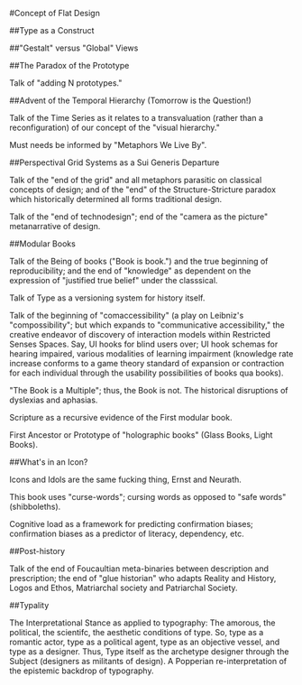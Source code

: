 #Concept of Flat Design

##Type as a Construct

##"Gestalt" versus "Global" Views

##The Paradox of the Prototype

Talk of "adding N prototypes."

##Advent of the Temporal Hierarchy (Tomorrow is the Question!)

Talk of the Time Series as it relates to a transvaluation (rather than a reconfiguration) 
of our concept of the "visual hierarchy."

Must needs be informed by "Metaphors We Live By".

##Perspectival Grid Systems as a Sui Generis Departure

Talk of the "end of the grid" and all metaphors parasitic on classical concepts of design; 
and of the "end" of the Structure-Stricture paradox which historically determined all forms 
traditional design.

Talk of the "end of technodesign"; end of the "camera as the picture" metanarrative of design.

##Modular Books

Talk of the Being of books ("Book is book.") and the true beginning of reproducibility; and 
the end of "knowledge" as dependent on the expression of "justified true belief" under the 
classsical.

Talk of Type as a versioning system for history itself.

Talk of the beginning of "comaccessibility" (a play on Leibniz's "compossibility"; but which 
expands to "communicative accessibility," the creative endeavor of discovery of interaction 
models within Restricted Senses Spaces. Say, UI hooks for blind users over; UI hook schemas 
for hearing impaired, various modalities of learning impairment (knowledge rate increase 
conforms to a game theory standard of expansion or contraction for each individual through 
the usability possibilities of books qua books).

"The Book is a Multiple"; thus, the Book is not. The historical disruptions of dyslexias 
and aphasias.

Scripture as a recursive evidence of the First modular book.

First Ancestor or Prototype of "holographic books" (Glass Books, Light Books).

##What's in an Icon?

Icons and Idols are the same fucking thing, Ernst and Neurath.

This book uses "curse-words"; cursing words as opposed to "safe words" (shibboleths).

Cognitive load as a framework for predicting confirmation biases; confirmation biases 
as a predictor of literacy, dependency, etc.

##Post-history

Talk of the end of Foucaultian meta-binaries between description and prescription; the end 
of "glue historian" who adapts Reality and History, Logos and Ethos, Matriarchal society and 
Patriarchal Society.

##Typality

The Interpretational Stance as applied to typography: The amorous, the political, the 
scientifc, the aesthetic conditions of type. So, type as a romantic actor, type as a political 
agent, type as an objective vessel, and type as a designer. Thus, Type itself as the archetype 
designer through the Subject (designers as militants of design). A Popperian re-interpretation 
of the epistemic backdrop of typography.


